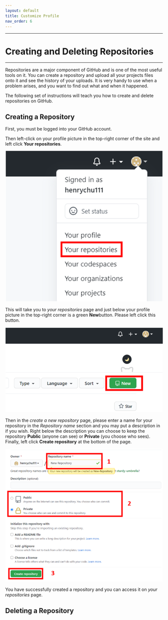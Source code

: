 ```yaml
---
layout: default
title: Customize Profile
nav_order: 6
---
```


---
# Creating and Deleting Repositories

---

Repositories are a major component of GitHub and is one of the most useful tools on it. You can create a repository and upload all your projects files onto it and see the history of your uploads. It is very handy to use when a problem arises, and you want to find out what and when it happened.

The following set of instructions will teach you how to create and delete repositories on GitHub.


## Creating a Repository

First, you must be logged into your GitHub account.

Then left-click on your profile picture in the top-right corner of the site and left click **Your repositories**.

!["Accessing Your Repositories Page"](https://github.com/orion13579/COMM-2216-SetE-Group6/blob/gh-pages/assets/images/Your%20Repositories.png?raw=true)

This will take you to *your repositories* page and just below your profile picture in the top-right corner is a green **New**button. Please left click this button.

!["New button on Your repositories page"](https://github.com/orion13579/COMM-2216-SetE-Group6/blob/gh-pages/assets/images/New%20Repositories.png?raw=true)

Then in the *create a new repository* page, please enter a name for your repository in the *Repository name* section and you may put a description in if you wish. Right below the description you can choose to keep the repository **Public** (anyone can see) or **Private** (you choose who sees). Finally, left click **Create repository** at the bottom of the page.

!["Create a new repository page"](https://github.com/orion13579/COMM-2216-SetE-Group6/blob/gh-pages/assets/images/Create%20Repository.png?raw=true)

You have successfully created a repository and you can access it on *your repositories* page.


## Deleting a Repository


